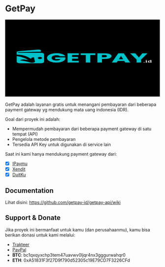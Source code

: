 # GetPay

<img src="https://raw.githubusercontent.com/getpay-id/getpay-api/main/images/logo-bg-black.png" alt="GetPay Logo" width="100%" height="250">

GetPay adalah layanan gratis untuk menangani pembayaran dari beberapa payment gateway yg mendukung mata uang indonesia (IDR).

Goal dari proyek ini adalah:

* Mempermudah pembayaran dari beberapa payment gateway di satu tempat (API)
* Pengelola metode pembayaran
* Tersedia API Key untuk digunakan di service lain


Saat ini kami hanya mendukung payment gateway dari:

- [x] [IPaymu](https://ipaymu.com)
- [x] [Xendit](https://xendit.co)
- [x] [DuitKu](https://duitku.com)

## Documentation

Lihat disini: https://github.com/getpay-id/getpay-api/wiki

## Support & Donate

Jika proyek ini bermanfaat untuk kamu (dan perusahaanmu), kamu bisa berikan donasi untuk kami melalui:

* [Trakteer](https://trakteer.id/apriladev/tip)
* [PayPal](https://paypal.me/aprilahijriyan)
* **BTC**: bc1qxqyxchp3tem47uavwv0ljqr4nx3gggurwahqr0
* **ETH**: 0xA51831F3f27D9f790d52305c19E79CD7F3226CFd
